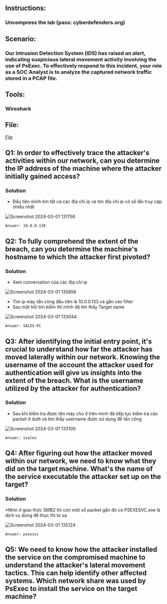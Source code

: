 ## Instructions:

  ### Uncompress the lab (pass: cyberdefenders.org)

## Scenario:

### Our Intrusion Detection System (IDS) has raised an alert, indicating suspicious lateral movement activity involving the use of PsExec. To effectively respond to this incident, your role as a SOC Analyst is to analyze the captured network traffic stored in a PCAP file.


## Tools:

  ### Wireshark

## File: 
[File](psexec-hun.pcapng)

## Q1: In order to effectively trace the attacker's activities within our network, can you determine the IP address of the machine where the attacker initially gained access?
### Solution
* Đầu tiên mình tìm tất cả các địa chỉ ip và tìm địa chỉ ip có số lần truy cập nhiều nhất

![Screenshot 2024-03-01 131756](https://github.com/LDV-SpaceK/CTF-Learning/assets/151914246/cf914a43-2e4c-4831-b68d-d63b03af5698)

`Answer: 10.0.0.130`

## Q2: To fully comprehend the extent of the breach, can you determine the machine's hostname to which the attacker first pivoted?
### Solution
* Xem conversation của các địa chỉ ip

![Screenshot 2024-03-01 135856](https://github.com/LDV-SpaceK/CTF-Learning/assets/151914246/a0d987d8-9bba-4d30-b9cb-e13c25edca78)

  
* Tìm ip máy tấn công đầu tiên là 10.0.0.133 và gắn vào filter
* Sau một hồi tìm kiếm thì mình đã tìm thấy Target name

![Screenshot 2024-03-01 133044](https://github.com/LDV-SpaceK/CTF-Learning/assets/151914246/04b4bc99-a774-4d52-bfc1-f49409ee6955)

`Answer: SALES-PC`

## Q3: After identifying the initial entry point, it's crucial to understand how far the attacker has moved laterally within our network. Knowing the username of the account the attacker used for authentication will give us insights into the extent of the breach. What is the username utilized by the attacker for authentication?
### Solution
* Sau khi kiểm tra được tên máy chủ ở trên mình đã tiếp tục kiểm tra các packet ở dưới và tìm thấy username được sử dụng để tấn công

![Screenshot 2024-03-01 133100](https://github.com/LDV-SpaceK/CTF-Learning/assets/151914246/17270f8f-eb84-48fe-a499-dbd40243deca)

`Answer: ssales`

## Q4: After figuring out how the attacker moved within our network, we need to know what they did on the target machine. What's the name of the service executable the attacker set up on the target?
### Solution
*Nhìn ở giao thức SMB2 thì còn một số packet gần đó có PSEXESVC.exe là dịch vụ dùng để thực thi từ xa

![Screenshot 2024-03-01 135124](https://github.com/LDV-SpaceK/CTF-Learning/assets/151914246/479a5072-143f-4bba-ad21-17e808804290)

`Answer: psexsvc`

## Q5: We need to know how the attacker installed the service on the compromised machine to understand the attacker's lateral movement tactics. This can help identify other affected systems. Which network share was used by PsExec to install the service on the target machine?




